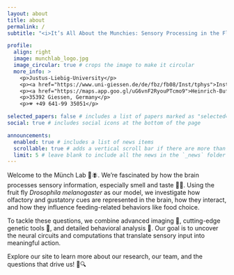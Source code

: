 ```yaml
---
layout: about
title: about
permalink: /
subtitle: "<i>It’s All About the Munchies: Sensory Processing in the Fly Brain</i>"

profile:
  align: right
  image: munchlab_logo.jpg
  image_circular: true # crops the image to make it circular
  more_info: >
    <p>Justus-Liebig-University</p>
    <p><a href="https://www.uni-giessen.de/de/fbz/fb08/Inst/tphys">Inst. of Animal Physiology</a></p>
    <p><a href="https://maps.app.goo.gl/uG6vnF2RyouPTcmo9">Heinrich-Buff-Ring 38</a></p>
    <p>35392 Giessen, Germany</p>
    <p>🕿 +49 641-99 35051</p>

selected_papers: false # includes a list of papers marked as "selected={true}"
social: true # includes social icons at the bottom of the page

announcements:
  enabled: true # includes a list of news items
  scrollable: true # adds a vertical scroll bar if there are more than 3 news items
  limit: 5 # leave blank to include all the news in the `_news` folder
---
```


Welcome to the Münch Lab 🧠🪰. We’re fascinated by how the brain processes sensory information, especially smell and taste 👃👅. Using the fruit fly <i>Drosophila melanogaster</i> as our model, we investigate how olfactory and gustatory cues are represented in the brain, how they interact, and how they influence feeding-related behaviors like food choice.

To tackle these questions, we combine advanced imaging 🔬, cutting-edge genetic tools 🧬, and detailed behavioral analysis 🎥. Our goal is to uncover the neural circuits and computations that translate sensory input into meaningful action.

Explore our site to learn more about our research, our team, and the questions that drive us! 🚀🔍
